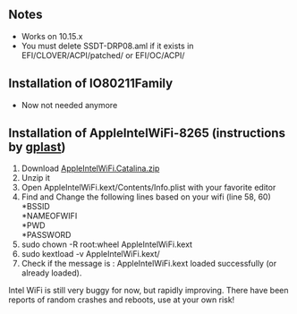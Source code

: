 ## Notes
* Works on 10.15.x
* You must delete SSDT-DRP08.aml if it exists in EFI/CLOVER/ACPI/patched/ or EFI/OC/ACPI/

## Installation of IO80211Family
* Now not needed anymore

## Installation of AppleIntelWiFi-8265 (instructions by [gplast](https://github.com/daliansky/XiaoMi-Pro-Hackintosh/issues/330#issuecomment-583196191))
1. Download [AppleIntelWiFi.Catalina.zip](https://github.com/johnnync13/Xiaomi-Mi-Air/blob/master/WIFI/AppleIntelWiFi-Catalina.zip)
2. Unzip it
3. Open AppleIntelWiFi.kext/Contents/Info.plist with your favorite editor
4. Find and Change the following lines based on your wifi (line 58, 60) <br />
 *BSSID <br />
 *NAMEOFWIFI <br />
 *PWD <br />
 *PASSWORD <br />
5. sudo chown -R root:wheel AppleIntelWiFi.kext
6. sudo kextload -v AppleIntelWiFi.kext/
7. Check if the message is : AppleIntelWiFi.kext loaded successfully (or already loaded).

Intel WiFi is still very buggy for now, but rapidly improving. There have been reports of random crashes and reboots, use at your own risk!
